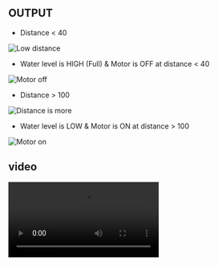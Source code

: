 ## OUTPUT

- Distance < 40

![Low distance](https://user-images.githubusercontent.com/98537406/156934666-b29cc5ae-83f4-431f-a4db-11f2870d607e.PNG)


- Water level is HIGH (Full) & Motor is OFF at distance < 40

![Motor off](https://user-images.githubusercontent.com/98537406/156934737-39cc898c-54b3-46ad-9e4a-f3759ca02f8c.PNG)


- Distance > 100 

![Distance is more](https://user-images.githubusercontent.com/98537406/156934770-96f476af-000d-42a0-ba6f-cc601129bdff.PNG)


- Water level is LOW  & Motor is ON at distance > 100

![Motor on](https://user-images.githubusercontent.com/98537406/156934810-81f27cac-1ad4-46d9-8c72-f684875b515b.PNG)


## video


![AWLIAC_video](https://user-images.githubusercontent.com/98537406/157227662-214a623e-2b3d-4156-be73-d197bf3f17ff.mp4)

